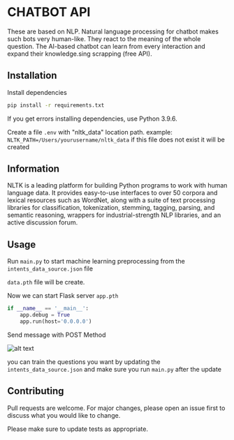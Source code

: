 # CHATBOT API

These are based on NLP. Natural language processing for chatbot makes such bots very human-like. They react to the meaning of the whole question. The AI-based chatbot can learn from every interaction and expand their knowledge.sing scrapping (free API).<br>

## Installation

Install dependencies

```bash
pip install -r requirements.txt
```
If you get errors installing dependencies, use Python 3.9.6.

Create a file ```.env``` with "nltk_data" location path.
example: ```NLTK_PATH=/Users/yourusername/nltk_data```
if this file does not exist it will be created
## Information
NLTK is a leading platform for building Python programs to work with human language data. It provides easy-to-use interfaces to over 50 corpora and lexical resources such as WordNet, along with a suite of text processing libraries for classification, tokenization, stemming, tagging, parsing, and semantic reasoning, wrappers for industrial-strength NLP libraries, and an active discussion forum.

## Usage

Run ```main.py``` to start machine learning preprocessing from the ```intents_data_source.json``` file

```data.pth``` file will be create.

Now we can start Flask server ```app.pth```

```python
if __name__ == '__main__':
    app.debug = True
    app.run(host='0.0.0.0')
```

Send message with POST Method 

![alt text](https://res.cloudinary.com/dhdgnx4mc/image/upload/v1646432443/media/GitHub/gm3v2ifjr3ee8gbsp45y.png)

you can train the questions you want by updating the ```intents_data_source.json``` and make sure you run 
```main.py``` after the update

## Contributing
Pull requests are welcome. For major changes, please open an issue first to discuss what you would like to change.

Please make sure to update tests as appropriate.